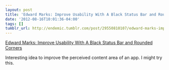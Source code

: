 ```yaml
---
layout: post
title: 'Edward Marks: Improve Usability With A Black Status Bar and Rounded Corners'
date: '2012-08-16T10:01:36-04:00'
tags: []
tumblr_url: http://endemic.tumblr.com/post/29550810107/edward-marks-improve-usability-with-a-black
---
```

[Edward Marks: Improve Usability With A Black Status Bar and Rounded Corners](http://blog.edwardmarks.com/post/9859783254/improve-usability-with-a-black-status-bar-and-rounded)  

Interesting idea to improve the perceived content area of an app. I might try this.

